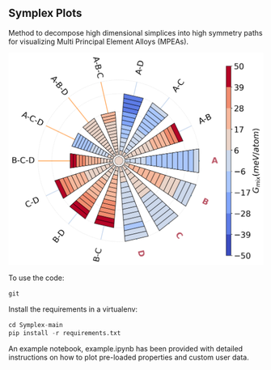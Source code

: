 ## Symplex Plots

Method to decompose high dimensional simplices into high symmetry paths for visualizing Multi Principal Element Alloys (MPEAs).

![Polar plot for Gibbs Free Energy for _ABCD_](./plots/A-B-C-D_None_gibbs.png)

To use the code:

```python
git 
```

Install the requirements in a virtualenv:
```python
cd Symplex-main
pip install -r requirements.txt
```
An example notebook, example.ipynb has been provided with detailed instructions on how to plot pre-loaded properties and custom user data.


